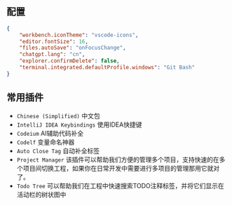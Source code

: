 ## 配置
```json
{
    "workbench.iconTheme": "vscode-icons",
    "editor.fontSize": 16,
    "files.autoSave": "onFocusChange",
    "chatgpt.lang": "cn",
    "explorer.confirmDelete": false,
    "terminal.integrated.defaultProfile.windows": "Git Bash"
}
```

## 常用插件
- `Chinese (Simplified)` 中文包
- `IntelliJ IDEA Keybindings` 使用IDEA快捷键
- `Codeium` AI辅助代码补全
- `Codelf` 变量命名神器
- `Auto Close Tag` 自动补全标签
- `Project Manager` 该插件可以帮助我们方便的管理多个项目，支持快速的在多个项目间切换工程，如果你在日常开发中需要进行多项目的管理那用它就对了。
- `Todo Tree` 可以帮助我们在工程中快速搜索TODO注释标签，并将它们显示在活动栏的树状图中